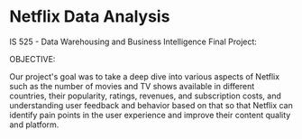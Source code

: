 # Netflix Data Analysis

IS 525 - Data Warehousing and Business Intelligence Final Project:

OBJECTIVE:

Our project's goal was to take a deep dive into various aspects of Netflix such as the number of movies and TV shows available in different countries, their popularity, ratings, revenues, and subscription costs, and understanding user feedback and behavior based on that so that Netflix can identify pain points in the user experience and improve their content quality and platform.
